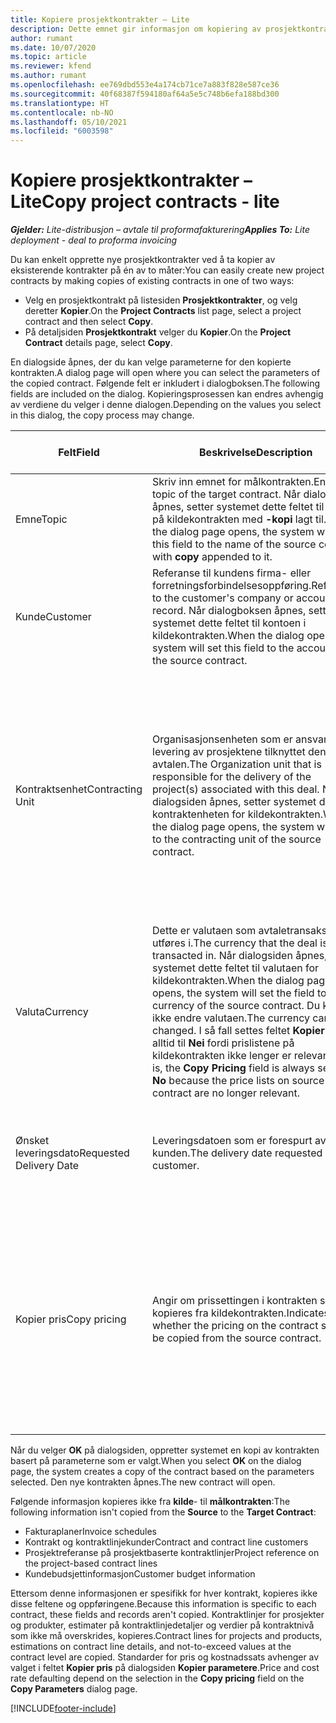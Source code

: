 ```yaml
---
title: Kopiere prosjektkontrakter – Lite
description: Dette emnet gir informasjon om kopiering av prosjektkontrakter i Project Operations.
author: rumant
ms.date: 10/07/2020
ms.topic: article
ms.reviewer: kfend
ms.author: rumant
ms.openlocfilehash: ee769dbd553e4a174cb71ce7a883f828e587ce36
ms.sourcegitcommit: 40f68387f594180af64a5e5c748b6efa188bd300
ms.translationtype: HT
ms.contentlocale: nb-NO
ms.lasthandoff: 05/10/2021
ms.locfileid: "6003598"
---
```

# <a name="copy-project-contracts---lite"></a><span data-ttu-id="68491-103">Kopiere prosjektkontrakter – Lite</span><span class="sxs-lookup"><span data-stu-id="68491-103">Copy project contracts - lite</span></span>

<span data-ttu-id="68491-104">_**Gjelder:** Lite-distribusjon – avtale til proformafakturering_</span><span class="sxs-lookup"><span data-stu-id="68491-104">_**Applies To:** Lite deployment - deal to proforma invoicing_</span></span>

<span data-ttu-id="68491-105">Du kan enkelt opprette nye prosjektkontrakter ved å ta kopier av eksisterende kontrakter på én av to måter:</span><span class="sxs-lookup"><span data-stu-id="68491-105">You can easily create new project contracts by making copies of existing contracts in one of two ways:</span></span> 

  - <span data-ttu-id="68491-106">Velg en prosjektkontrakt på listesiden **Prosjektkontrakter**, og velg deretter **Kopier**.</span><span class="sxs-lookup"><span data-stu-id="68491-106">On the **Project Contracts** list page, select a project contract and then select **Copy**.</span></span>
  - <span data-ttu-id="68491-107">På detaljsiden **Prosjektkontrakt** velger du **Kopier**.</span><span class="sxs-lookup"><span data-stu-id="68491-107">On the **Project Contract** details page, select **Copy**.</span></span>

<span data-ttu-id="68491-108">En dialogside åpnes, der du kan velge parameterne for den kopierte kontrakten.</span><span class="sxs-lookup"><span data-stu-id="68491-108">A dialog page will open where you can select the parameters of the copied contract.</span></span> <span data-ttu-id="68491-109">Følgende felt er inkludert i dialogboksen.</span><span class="sxs-lookup"><span data-stu-id="68491-109">The following fields are included on the dialog.</span></span> <span data-ttu-id="68491-110">Kopieringsprosessen kan endres avhengig av verdiene du velger i denne dialogen.</span><span class="sxs-lookup"><span data-stu-id="68491-110">Depending on the values you select in this dialog, the copy process may change.</span></span>

| <span data-ttu-id="68491-111">**Felt**</span><span class="sxs-lookup"><span data-stu-id="68491-111">**Field**</span></span> | <span data-ttu-id="68491-112">**Beskrivelse**</span><span class="sxs-lookup"><span data-stu-id="68491-112">**Description**</span></span> | <span data-ttu-id="68491-113">**Nedstrøms påvirkning**</span><span class="sxs-lookup"><span data-stu-id="68491-113">**Downstream impact**</span></span> |
| --- | --- | --- |
| <span data-ttu-id="68491-114">Emne</span><span class="sxs-lookup"><span data-stu-id="68491-114">Topic</span></span> | <span data-ttu-id="68491-115">Skriv inn emnet for målkontrakten.</span><span class="sxs-lookup"><span data-stu-id="68491-115">Enter the topic of the target contract.</span></span> <span data-ttu-id="68491-116">Når dialogsiden åpnes, setter systemet dette feltet til navnet på kildekontrakten med **-kopi** lagt til.</span><span class="sxs-lookup"><span data-stu-id="68491-116">When the dialog page opens, the system will set this field to the name of the source contract with **copy** appended to it.</span></span> | <span data-ttu-id="68491-117">Dette feltet har ingen nedstrøms påvirkning.</span><span class="sxs-lookup"><span data-stu-id="68491-117">There's no downstream impact for this field.</span></span> |
| <span data-ttu-id="68491-118">Kunde</span><span class="sxs-lookup"><span data-stu-id="68491-118">Customer</span></span> | <span data-ttu-id="68491-119">Referanse til kundens firma- eller forretningsforbindelsesoppføring.</span><span class="sxs-lookup"><span data-stu-id="68491-119">Reference to the customer's company or account record.</span></span> <span data-ttu-id="68491-120">Når dialogboksen åpnes, setter systemet dette feltet til kontoen i kildekontrakten.</span><span class="sxs-lookup"><span data-stu-id="68491-120">When the dialog opens, the system will set this field to the account on the source contract.</span></span> | <span data-ttu-id="68491-121">Dette feltet er den primære kunden i kontrakten.</span><span class="sxs-lookup"><span data-stu-id="68491-121">This field is the primary customer on the contract.</span></span> |
| <span data-ttu-id="68491-122">Kontraktsenhet</span><span class="sxs-lookup"><span data-stu-id="68491-122">Contracting Unit</span></span> | <span data-ttu-id="68491-123">Organisasjonsenheten som er ansvarlig for levering av prosjektene tilknyttet denne avtalen.</span><span class="sxs-lookup"><span data-stu-id="68491-123">The Organization unit that is responsible for the delivery of the project(s) associated with this deal.</span></span> <span data-ttu-id="68491-124">Når dialogsiden åpnes, setter systemet den til kontraktenheten for kildekontrakten.</span><span class="sxs-lookup"><span data-stu-id="68491-124">When the dialog page opens, the system will set it to the contracting unit of the source contract.</span></span> | <span data-ttu-id="68491-125">Kontraktenheten er avdelingen i firmaet som skal kjøre prosjektene etter at avtalen er lukket.</span><span class="sxs-lookup"><span data-stu-id="68491-125">The contracting unit is the division of the company that will be executing the projects after the deal is closed.</span></span> <span data-ttu-id="68491-126">Hver enkelt kontraktenhet har en valuta.</span><span class="sxs-lookup"><span data-stu-id="68491-126">Every contracting unit has a currency.</span></span> <span data-ttu-id="68491-127">Denne valutaen brukes til å rapportere beregnet og faktisk kostnad som påløpte under prosjektet.</span><span class="sxs-lookup"><span data-stu-id="68491-127">This currency is used to report estimated and actual costs incurred during the project.</span></span> |
| <span data-ttu-id="68491-128">Valuta</span><span class="sxs-lookup"><span data-stu-id="68491-128">Currency</span></span> | <span data-ttu-id="68491-129">Dette er valutaen som avtaletransaksjonene utføres i.</span><span class="sxs-lookup"><span data-stu-id="68491-129">The currency that the deal is transacted in.</span></span> <span data-ttu-id="68491-130">Når dialogsiden åpnes, setter systemet dette feltet til valutaen for kildekontrakten.</span><span class="sxs-lookup"><span data-stu-id="68491-130">When the dialog page opens, the system will set the field to the currency of the source contract.</span></span> <span data-ttu-id="68491-131">Du kan ikke endre valutaen.</span><span class="sxs-lookup"><span data-stu-id="68491-131">The currency can be changed.</span></span> <span data-ttu-id="68491-132">I så fall settes feltet **Kopier pris** alltid til **Nei** fordi prislistene på kildekontrakten ikke lenger er relevante.</span><span class="sxs-lookup"><span data-stu-id="68491-132">If it is, the **Copy Pricing** field is always set to **No** because the price lists on source contract are no longer relevant.</span></span> | <span data-ttu-id="68491-133">Valuta brukes til å standardisere prislister, til å bygge økonomiske estimater i kontrakten og til å fakturere kunden når avtalen er vunnet.</span><span class="sxs-lookup"><span data-stu-id="68491-133">Currency is used for default price lists, for building financial estimates on the contract, and for invoicing the customer when the deal is won.</span></span> |
| <span data-ttu-id="68491-134">Ønsket leveringsdato</span><span class="sxs-lookup"><span data-stu-id="68491-134">Requested Delivery Date</span></span> | <span data-ttu-id="68491-135">Leveringsdatoen som er forespurt av kunden.</span><span class="sxs-lookup"><span data-stu-id="68491-135">The delivery date requested by the customer.</span></span> | <span data-ttu-id="68491-136">Denne datoen brukes som sluttdato når du oppretter faktureringsdatoer langs en bestemt frekvens.</span><span class="sxs-lookup"><span data-stu-id="68491-136">This date is used as the end date when you create invoicing dates along a specific frequency.</span></span> |
| <span data-ttu-id="68491-137">Kopier pris</span><span class="sxs-lookup"><span data-stu-id="68491-137">Copy pricing</span></span> | <span data-ttu-id="68491-138">Angir om prissettingen i kontrakten skal kopieres fra kildekontrakten.</span><span class="sxs-lookup"><span data-stu-id="68491-138">Indicates whether the pricing on the contract should be copied from the source contract.</span></span> | <span data-ttu-id="68491-139">Hvis dette feltet er satt til **Ja**, kopieres prosjekt- og produktprislistereferansene fra kildetilbudet til målkontrakten.</span><span class="sxs-lookup"><span data-stu-id="68491-139">If the field is set to **Yes**, project and product price list references are copied from the source to the target contract.</span></span> <span data-ttu-id="68491-140">Hvis du velger **Nei**, blir prislistene standard basert på de siste prislistene i konto- eller prosjektparameterne.</span><span class="sxs-lookup"><span data-stu-id="68491-140">If **No** is selected, price lists default based on the latest price lists on the account or project parameters.</span></span> |

<span data-ttu-id="68491-141">Når du velger **OK** på dialogsiden, oppretter systemet en kopi av kontrakten basert på parameterne som er valgt.</span><span class="sxs-lookup"><span data-stu-id="68491-141">When you select **OK** on the dialog page, the system creates a copy of the contract based on the parameters selected.</span></span> <span data-ttu-id="68491-142">Den nye kontrakten åpnes.</span><span class="sxs-lookup"><span data-stu-id="68491-142">The new contract will open.</span></span>

<span data-ttu-id="68491-143">Følgende informasjon kopieres ikke fra **kilde**- til **målkontrakten**:</span><span class="sxs-lookup"><span data-stu-id="68491-143">The following information isn't copied from the **Source** to the **Target Contract**:</span></span>

  - <span data-ttu-id="68491-144">Fakturaplaner</span><span class="sxs-lookup"><span data-stu-id="68491-144">Invoice schedules</span></span>
  - <span data-ttu-id="68491-145">Kontrakt og kontraktlinjekunder</span><span class="sxs-lookup"><span data-stu-id="68491-145">Contract and contract line customers</span></span>
  - <span data-ttu-id="68491-146">Prosjektreferanse på prosjektbaserte kontraktlinjer</span><span class="sxs-lookup"><span data-stu-id="68491-146">Project reference on the project-based contract lines</span></span>
  - <span data-ttu-id="68491-147">Kundebudsjettinformasjon</span><span class="sxs-lookup"><span data-stu-id="68491-147">Customer budget information</span></span>

<span data-ttu-id="68491-148">Ettersom denne informasjonen er spesifikk for hver kontrakt, kopieres ikke disse feltene og oppføringene.</span><span class="sxs-lookup"><span data-stu-id="68491-148">Because this information is specific to each contract, these fields and records aren't copied.</span></span> <span data-ttu-id="68491-149">Kontraktlinjer for prosjekter og produkter, estimater på kontraktlinjedetaljer og verdier på kontraktnivå som ikke må overskrides, kopieres.</span><span class="sxs-lookup"><span data-stu-id="68491-149">Contract lines for projects and products, estimations on contract line details, and not-to-exceed values at the contract level are copied.</span></span> <span data-ttu-id="68491-150">Standarder for pris og kostnadssats avhenger av valget i feltet **Kopier pris** på dialogsiden **Kopier parametere**.</span><span class="sxs-lookup"><span data-stu-id="68491-150">Price and cost rate defaulting depend on the selection in the **Copy pricing** field on the **Copy Parameters** dialog page.</span></span>


[!INCLUDE[footer-include](../../includes/footer-banner.md)]